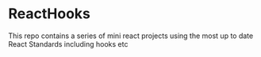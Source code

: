 # ReactHooks

This repo contains a series of mini react projects using the most up to date React Standards including hooks etc

